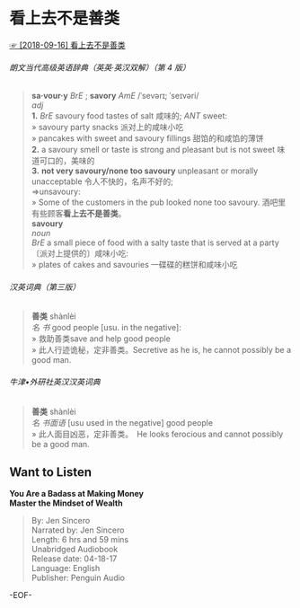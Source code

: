 # 看上去不是善类  
[☞ [2018-09-16] 看上去不是善类 ](https://mp.weixin.qq.com/s/65kXlGPXTNL5GOkcdb-kxA)    
  
###### 朗文当代高级英语辞典（英英·英汉双解）（第 4 版）  
>**sa·vour·y** *BrE* ; **savory** *AmE* /ˈsevərɪ​; ˈseɪ​vəri/  
*adj*  
**1.** *BrE* savoury food tastes of salt 咸味的; *ANT* sweet:  
» savoury party snacks 派对上的咸味小吃  
» pancakes with sweet and savoury fillings 甜馅的和咸馅的薄饼  
**2.** a savoury smell or taste is strong and pleasant but is not sweet 味道可口的，美味的  
**3.** **not very savoury/none too savoury** unpleasant or morally unacceptable 令人不快的，名声不好的;  
⇒unsavoury:  
» Some of the customers in the pub looked none too savoury. 酒吧里有些顾客**看上去不是善类**。  
**savoury**  
*noun*  
*BrE* a small piece of food with a salty taste that is served at a party 〔派对上提供的〕咸味小吃:  
» plates of cakes and savouries 一碟碟的糕饼和咸味小吃  
  
###### 汉英词典（第三版）  
>**善类** shànlèi  
*名 书* good people [usu. in the negative]:  
» 救助善类save and help good people  
» 此人行迹诡秘，定非善类。Secretive as he is, he cannot possibly be a good man.  
  
###### 牛津•外研社英汉汉英词典  
>**善类** shànlèi  
*名 书面语* [usu used in the negative] good people  
» 此人面目凶恶，定非善类。　He looks ferocious and cannot possibly be a good man.  
  
## Want to Listen  
**You Are a Badass at Making Money  
Master the Mindset of Wealth**  
>By: Jen Sincero  
Narrated by: Jen Sincero  
Length: 6 hrs and 59 mins  
Unabridged Audiobook  
Release date: 04-18-17  
Language: English  
Publisher: Penguin Audio  
  
-EOF-  
